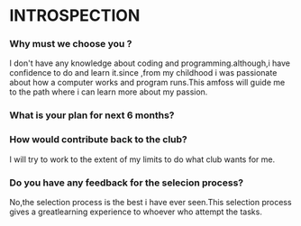 # INTROSPECTION
### Why must we choose you ?
I don't have any knowledge about coding and programming.although,i have confidence to do and learn it.since ,from my childhood i was passionate about how a computer works and program runs.This amfoss will guide me to the path where i can learn more about my passion.
### What is your plan for next 6 months?



### How would contribute back to the club?
I will try to work to the extent of my limits to do what club wants for me.
### Do you have any feedback for the selecion process?
No,the selection process is the best i have ever seen.This selection process gives a greatlearning experience to whoever who attempt the tasks.
